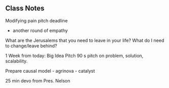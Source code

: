## Class Notes

Modifying pain pitch deadline
- another round of empathy 

What are the Jerusalems that you need to leave in your life? What do I need to change/leave behind? 

1 Week from today: Big Idea Pitch
90 s pitch on problem, solution, scalability. 

Prepare causal model - agrinova - catalyst

25 min devo from Pres. Nelson

